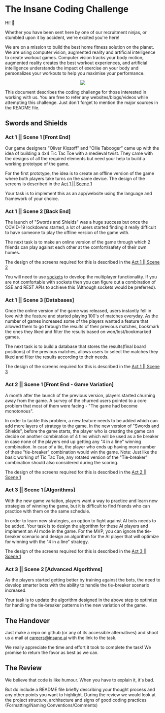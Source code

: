 # The Insane Coding Challenge

Hi! :wave:

Whether you have been sent here by one of our recruitment ninjas, or stumbled upon it by accident, we're excited you're here!

We are on a mission to build the best home fitness solution on the planet. We are using computer vision, augmented reality and artificial intelligence to create workout games. Computer vision tracks your body motion, augmented reality creates the best workout experiences, and artificial intelligence understands the impact of exercise on your body and personalizes your workouts to help you maximise your performance.

<p align="center">
  <a href="https://www.app.insane.ai/careers"><img src="https://i.imgur.com/Acib87qb.png"/></a>
</p>

This document describes the coding challenge for those interested in working with us. You are free to refer any websites/blogs/videos while attempting this challenge. Just don't forget to mention the major sources in the README file.

## Swords and Shields

### Act 1 || Scene 1 [Front End]

Our game designers "Oliver Klozoff" and "Ollie Tabooger" came up with the idea of building a 4x4 Tic Tac Toe with a medieval twist. They came with the designs of all the required elements but need your help to build a working prototype of the game.

For the first prototype, the idea is to create an offline version of the game where both players take turns on the same device. The design of the screens is described in the [Act 1 || Scene 1](descriptions/act1scene1.pdf)

Your task is to implement this as an app/website using the language and framework of your choice.

### Act 1 || Scene 2 [Back End]

The launch of "Swords and Shields" was a huge success but once the COVID-19 lockdowns started, a lot of users started finding it really difficult to have someone to play the offline version of the game with.

The next task is to make an online version of the game through which 2 friends can play against each other at the comfort/safety of their own homes. 

The design of the screens required for this is described in the [Act 1 || Scene 2](descriptions/act1scene2.pdf)

You will need to use [sockets](https://socket.io/) to develop the multiplayer functionality. If you are not comfortable with sockets then you can figure out a combination of SSE and REST APIs to achieve this (Although sockets would be preferred).

### Act 1 || Scene 3 [Databases]

Once the online version of the game was released, users instantly fell in love with the feature and started playing 100's of matches everyday. As the number of games increased some of the players wanted a feature that allowed them to go through the results of their previous matches, bookmark the ones they liked and filter the results based on won/lost/bookmarked games.

The next task is to build a database that stores the results(final board positions) of the previous matches, allows users to select the matches they liked and filter the results according to their needs.

The design of the screens required for this is described in the [Act 1 || Scene 3](descriptions/act1scene3.pdf)


### Act 2 || Scene 1 [Front End - Game Variation]

A month after the launch of the previous version, players started churning away from the game. A survey of the churned users pointed to a core problem that most of them were facing - "The game had become monotonous". 

In order to tackle this problem, a new feature needs to be added which can add more layers of strategy to the game. In the new version of "Swords and Shields", before the game starts, the player who is creating the game can decide on another combination of 4 tiles which will be used as a tie breaker in case none of the players end up getting any "4 in a line" winning combination. In case of a tie, the player who ends up having more number of these "tie-breaker" combination would win the game.
Note: Just like the basic working of Tic Tac Toe, any rotated version of the "Tie-breaker" combination should also considered during the scoring.

The design of the screens required for this is described in the [Act 2 || Scene 1](descriptions/act2scene1.pdf)

### Act 3 || Scene 1 [Algorithms]

With the new game variation, players want a way to practice and learn new strategies of winning the game, but it is difficult to find friends who can practice with them on the same schedule.

In order to learn new strategies, an option to fight against AI bots needs to be added. Your task is to design the algorithm for these AI players and implement an AI mode in the game.
For the MVP, you can ignore the tie-breaker scenario and design an algorithm for the AI player that will optimize for winning with the "4 in a line" strategy.

The design of the screens required for this is described in the [Act 3 || Scene 1](descriptions/act3scene1.pdf)

### Act 3 || Scene 2 [Advanced Algorithms]

As the players started getting better by training against the bots, the need to develop smarter bots with the ability to handle the tie-breaker scenario increased.

Your task is to update the algorithm designed in the above step to optimize for handling the tie-breaker patterns in the new variation of the game.

## The Handover

Just make a repo on github (or any of its accessible alternatives) and shoot us a mail at careers@insane.ai with the link to the task.

We really appreciate the time and effort it took to complete the task! We promise to return the favor as best as we can.

## The Review

We believe that code is like humour. When you have to explain it, it's bad.

But do include a README file briefly describing your thought process and any other points you want to highlight. During the review we would look at the project structure, architecture and signs of good coding practices (Formatting/Naming Conventions/Comments)


